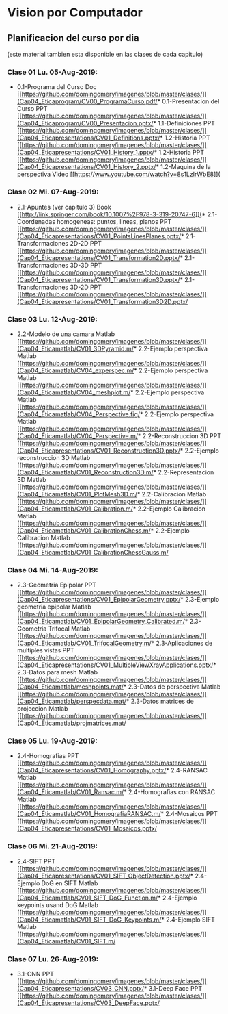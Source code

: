 # Vision por Computador

## Planificacion del curso por dia
(este material tambien esta disponible en las clases de cada capitulo)

### Clase 01 Lu. 05-Aug-2019:
* 0.1-Programa del Curso Doc [[https://github.com/domingomery/imagenes/blob/master/clases/]](Cap04_Eticaprogram/CV00_ProgramaCurso.pdf/* 0.1-Presentacion del Curso PPT [[https://github.com/domingomery/imagenes/blob/master/clases/]](Cap04_Eticaprogram/CV00_Presentacion.pptx/* 1.1-Definiciones PPT [[https://github.com/domingomery/imagenes/blob/master/clases/]](Cap04_Eticapresentations/CV01_Definitions.pptx/* 1.2-Historia PPT [[https://github.com/domingomery/imagenes/blob/master/clases/]](Cap04_Eticapresentations/CV01_History_1.pptx/* 1.2-Historia PPT [[https://github.com/domingomery/imagenes/blob/master/clases/]](Cap04_Eticapresentations/CV01_History_2.pptx/* 1.2-Maquina de la perspectiva Video [[https://www.youtube.com/watch?v=8s1LzIrWbE8]](
### Clase 02 Mi. 07-Aug-2019:
* 2.1-Apuntes (ver capitulo 3) Book [[http://link.springer.com/book/10.1007%2F978-3-319-20747-6]](* 2.1-Coordenadas homogeneas: puntos, lineas, planos PPT [[https://github.com/domingomery/imagenes/blob/master/clases/]](Cap04_Eticapresentations/CV01_PointsLinesPlanes.pptx/* 2.1-Transformaciones 2D-2D PPT [[https://github.com/domingomery/imagenes/blob/master/clases/]](Cap04_Eticapresentations/CV01_Transformation2D.pptx/* 2.1-Transformaciones 3D-3D PPT [[https://github.com/domingomery/imagenes/blob/master/clases/]](Cap04_Eticapresentations/CV01_Transformation3D.pptx/* 2.1-Transformaciones 3D-2D PPT [[https://github.com/domingomery/imagenes/blob/master/clases/]](Cap04_Eticapresentations/CV01_Transformation3D2D.pptx/
### Clase 03 Lu. 12-Aug-2019:
* 2.2-Modelo de una camara Matlab [[https://github.com/domingomery/imagenes/blob/master/clases/]](Cap04_Eticamatlab/CV01_3DPyramid.m/* 2.2-Ejemplo perspectiva Matlab [[https://github.com/domingomery/imagenes/blob/master/clases/]](Cap04_Eticamatlab/CV04_experspec.m/* 2.2-Ejemplo perspectiva Matlab [[https://github.com/domingomery/imagenes/blob/master/clases/]](Cap04_Eticamatlab/CV04_meshplot.m/* 2.2-Ejemplo perspectiva Matlab [[https://github.com/domingomery/imagenes/blob/master/clases/]](Cap04_Eticamatlab/CV04_Perspective.fig/* 2.2-Ejemplo perspectiva Matlab [[https://github.com/domingomery/imagenes/blob/master/clases/]](Cap04_Eticamatlab/CV04_Perspective.m/* 2.2-Reconstruccion 3D PPT [[https://github.com/domingomery/imagenes/blob/master/clases/]](Cap04_Eticapresentations/CV01_Reconstruction3D.pptx/* 2.2-Ejemplo reconstruccion 3D Matlab [[https://github.com/domingomery/imagenes/blob/master/clases/]](Cap04_Eticamatlab/CV01_Reconstruction3D.m/* 2.2-Representacion 3D Matlab [[https://github.com/domingomery/imagenes/blob/master/clases/]](Cap04_Eticamatlab/CV01_PlotMesh3D.m/* 2.2-Calibracion Matlab [[https://github.com/domingomery/imagenes/blob/master/clases/]](Cap04_Eticamatlab/CV01_Calibration.m/* 2.2-Ejemplo Calibracion Matlab [[https://github.com/domingomery/imagenes/blob/master/clases/]](Cap04_Eticamatlab/CV01_CalibrationChess.m/* 2.2-Ejemplo Calibracion Matlab [[https://github.com/domingomery/imagenes/blob/master/clases/]](Cap04_Eticamatlab/CV01_CalibrationChessGauss.m/
### Clase 04 Mi. 14-Aug-2019:
* 2.3-Geometria Epipolar PPT [[https://github.com/domingomery/imagenes/blob/master/clases/]](Cap04_Eticapresentations/CV01_EpipolarGeometry.pptx/* 2.3-Ejemplo geometria epipolar Matlab [[https://github.com/domingomery/imagenes/blob/master/clases/]](Cap04_Eticamatlab/CV01_EpipolarGeometry_Calibrated.m/* 2.3-Geometria Trifocal Matlab [[https://github.com/domingomery/imagenes/blob/master/clases/]](Cap04_Eticamatlab/CV01_TrifocalGeometry.m/* 2.3-Aplicaciones de multiples vistas PPT [[https://github.com/domingomery/imagenes/blob/master/clases/]](Cap04_Eticapresentations/CV01_MultipleViewXrayApplications.pptx/* 2.3-Datos para mesh Matlab [[https://github.com/domingomery/imagenes/blob/master/clases/]](Cap04_Eticamatlab/meshpoints.mat/* 2.3-Datos de perspectiva Matlab [[https://github.com/domingomery/imagenes/blob/master/clases/]](Cap04_Eticamatlab/perspecdata.mat/* 2.3-Datos matrices de projeccion Matlab [[https://github.com/domingomery/imagenes/blob/master/clases/]](Cap04_Eticamatlab/projmatrices.mat/
### Clase 05 Lu. 19-Aug-2019:
* 2.4-Homografias PPT [[https://github.com/domingomery/imagenes/blob/master/clases/]](Cap04_Eticapresentations/CV01_Homography.pptx/* 2.4-RANSAC Matlab [[https://github.com/domingomery/imagenes/blob/master/clases/]](Cap04_Eticamatlab/CV01_Ransac.m/* 2.4-Homografias con RANSAC Matlab [[https://github.com/domingomery/imagenes/blob/master/clases/]](Cap04_Eticamatlab/CV01_HomografiaRANSAC.m/* 2.4-Mosaicos PPT [[https://github.com/domingomery/imagenes/blob/master/clases/]](Cap04_Eticapresentations/CV01_Mosaicos.pptx/
### Clase 06 Mi. 21-Aug-2019:
* 2.4-SIFT PPT [[https://github.com/domingomery/imagenes/blob/master/clases/]](Cap04_Eticapresentations/CV01_SIFT_ObjectDetection.pptx/* 2.4-Ejemplo DoG en SIFT Matlab [[https://github.com/domingomery/imagenes/blob/master/clases/]](Cap04_Eticamatlab/CV01_SIFT_DoG_Function.m/* 2.4-Ejemplo keypoints usand DoG Matlab [[https://github.com/domingomery/imagenes/blob/master/clases/]](Cap04_Eticamatlab/CV01_SIFT_DoG_Keypoints.m/* 2.4-Ejemplo SIFT Matlab [[https://github.com/domingomery/imagenes/blob/master/clases/]](Cap04_Eticamatlab/CV01_SIFT.m/
### Clase 07 Lu. 26-Aug-2019:
* 3.1-CNN PPT [[https://github.com/domingomery/imagenes/blob/master/clases/]](Cap04_Eticapresentations/CV03_CNN.pptx/* 3.1-Deep Face PPT [[https://github.com/domingomery/imagenes/blob/master/clases/]](Cap04_Eticapresentations/CV03_DeepFace.pptx/